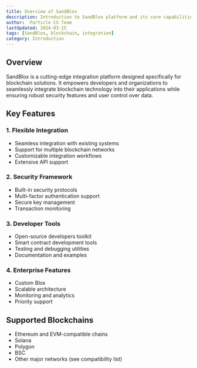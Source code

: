 ```yaml
---
title: Overview of SandBlox
description: Introduction to SandBlox platform and its core capabilities
author:  Particle CS Team
lastUpdated: 2024-03-15
tags: [SandBlox, blockchain, integration]
category: Introduction
---
```


## Overview

SandBlox is a cutting-edge integration platform designed specifically for blockchain solutions. It empowers developers and organizations to seamlessly integrate blockchain technology into their applications while ensuring robust security features and user control over data.

## Key Features

### 1. **Flexible Integration**
- Seamless integration with existing systems
- Support for multiple blockchain networks
- Customizable integration workflows
- Extensive API support

### 2. **Security Framework**
- Built-in security protocols
- Multi-factor authentication support
- Secure key management
- Transaction monitoring

### 3. **Developer Tools**
- Open-source developers toolkit
- Smart contract development tools
- Testing and debugging utilities
- Documentation and examples

### 4. **Enterprise Features**
- Custom Blox
- Scalable architecture
- Monitoring and analytics
- Priority support

## Supported Blockchains

- Ethereum and EVM-compatible chains
- Solana
- Polygon
- BSC
- Other major networks (see compatibility list) 